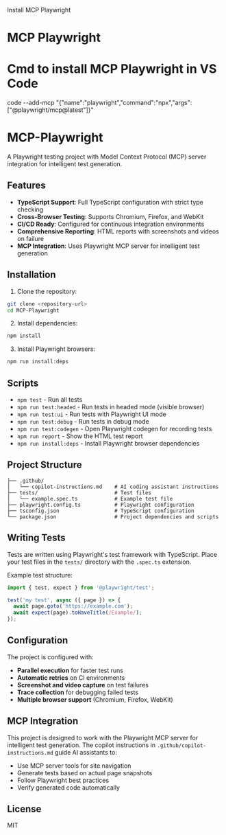 Install MCP Playwright
# MCP Playwright
# Cmd to install MCP Playwright in VS Code
code --add-mcp "{\"name\":\"playwright\",\"command\":\"npx\",\"args\":[\"@playwright/mcp@latest\"]}"



# MCP-Playwright

A Playwright testing project with Model Context Protocol (MCP) server integration for intelligent test generation.

## Features

- **TypeScript Support**: Full TypeScript configuration with strict type checking
- **Cross-Browser Testing**: Supports Chromium, Firefox, and WebKit
- **CI/CD Ready**: Configured for continuous integration environments
- **Comprehensive Reporting**: HTML reports with screenshots and videos on failure
- **MCP Integration**: Uses Playwright MCP server for intelligent test generation

## Installation

1. Clone the repository:
```bash
git clone <repository-url>
cd MCP-Playwright
```

2. Install dependencies:
```bash
npm install
```

3. Install Playwright browsers:
```bash
npm run install:deps
```

## Scripts

- `npm test` - Run all tests
- `npm run test:headed` - Run tests in headed mode (visible browser)
- `npm run test:ui` - Run tests with Playwright UI mode
- `npm run test:debug` - Run tests in debug mode
- `npm run test:codegen` - Open Playwright codegen for recording tests
- `npm run report` - Show the HTML test report
- `npm run install:deps` - Install Playwright browser dependencies

## Project Structure

```
├── .github/
│   └── copilot-instructions.md    # AI coding assistant instructions
├── tests/                         # Test files
│   └── example.spec.ts            # Example test file
├── playwright.config.ts           # Playwright configuration
├── tsconfig.json                  # TypeScript configuration
└── package.json                   # Project dependencies and scripts
```

## Writing Tests

Tests are written using Playwright's test framework with TypeScript. Place your test files in the `tests/` directory with the `.spec.ts` extension.

Example test structure:
```typescript
import { test, expect } from '@playwright/test';

test('my test', async ({ page }) => {
  await page.goto('https://example.com');
  await expect(page).toHaveTitle(/Example/);
});
```

## Configuration

The project is configured with:
- **Parallel execution** for faster test runs
- **Automatic retries** on CI environments
- **Screenshot and video capture** on test failures
- **Trace collection** for debugging failed tests
- **Multiple browser support** (Chromium, Firefox, WebKit)

## MCP Integration

This project is designed to work with the Playwright MCP server for intelligent test generation. The copilot instructions in `.github/copilot-instructions.md` guide AI assistants to:
- Use MCP server tools for site navigation
- Generate tests based on actual page snapshots
- Follow Playwright best practices
- Verify generated code automatically

## License

MIT
